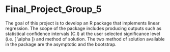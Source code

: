 # Final_Project_Group_5

The goal of this project is to develop an R package that implements linear regression. The scope of the package includes producing outputs such as statistical confidence intervals (C.I) at the user selected significance level (i.e. \[ \alpha \]) and method of solution. The two method of solution available in the package are the asymptotic and the bootstrap.
